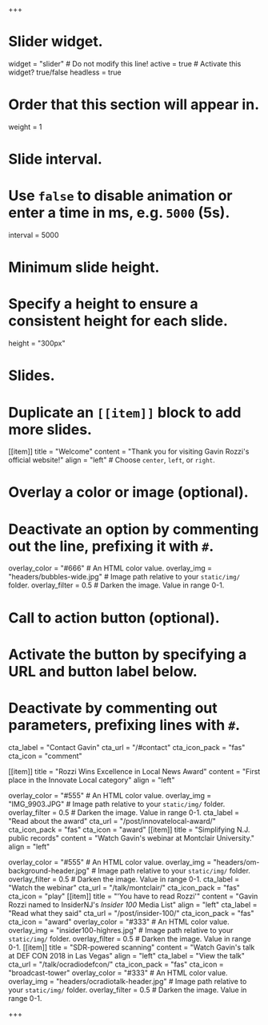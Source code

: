 +++
# Slider widget.
widget = "slider"  # Do not modify this line!
active = true  # Activate this widget? true/false
headless = true 
# Order that this section will appear in.
weight = 1

# Slide interval.
# Use `false` to disable animation or enter a time in ms, e.g. `5000` (5s).
interval = 5000

# Minimum slide height.
# Specify a height to ensure a consistent height for each slide.
height = "300px"

# Slides.
# Duplicate an `[[item]]` block to add more slides.
[[item]]
  title = "Welcome"
  content = "Thank you for visiting Gavin Rozzi's official website!"
  align = "left"  # Choose `center`, `left`, or `right`.

  # Overlay a color or image (optional).
  #   Deactivate an option by commenting out the line, prefixing it with `#`.
  overlay_color = "#666"  # An HTML color value.
  overlay_img = "headers/bubbles-wide.jpg"  # Image path relative to your `static/img/` folder.
  overlay_filter = 0.5  # Darken the image. Value in range 0-1.

  # Call to action button (optional).
  #   Activate the button by specifying a URL and button label below.
  #   Deactivate by commenting out parameters, prefixing lines with `#`.
  cta_label = "Contact Gavin"
  cta_url = "/#contact"
  cta_icon_pack = "fas"
  cta_icon = "comment"

[[item]]
  title = "Rozzi Wins Excellence in Local News Award"
  content = "First place in the Innovate Local category"
  align = "left"

  overlay_color = "#555"  # An HTML color value.
  overlay_img = "IMG_9903.JPG"  # Image path relative to your `static/img/` folder.
  overlay_filter = 0.5  # Darken the image. Value in range 0-1.
  cta_label = "Read about the award"
  cta_url = "/post/innovatelocal-award/"
  cta_icon_pack = "fas"
  cta_icon = "award"
[[item]]
  title = "Simplifying N.J. public records"
  content = "Watch Gavin's webinar at Montclair University."
  align = "left"

  overlay_color = "#555"  # An HTML color value.
  overlay_img = "headers/om-background-header.jpg"  # Image path relative to your `static/img/` folder.
  overlay_filter = 0.5  # Darken the image. Value in range 0-1.
  cta_label = "Watch the webinar"
  cta_url = "/talk/montclair/"
  cta_icon_pack = "fas"
  cta_icon = "play"
[[item]]
  title = "'You have to read Rozzi'"
  content = "Gavin Rozzi named to InsiderNJ's *Insider 100* Media List"
  align = "left"
  cta_label = "Read what they said"
  cta_url = "/post/insider-100/"
  cta_icon_pack = "fas"
  cta_icon = "award"
  overlay_color = "#333"  # An HTML color value.
  overlay_img = "insider100-highres.jpg"  # Image path relative to your `static/img/` folder.
  overlay_filter = 0.5  # Darken the image. Value in range 0-1.
[[item]]
  title = "SDR-powered scanning"
  content = "Watch Gavin's talk at DEF CON 2018 in Las Vegas"
  align = "left"
  cta_label = "View the talk"
  cta_url = "/talk/ocradiodefcon/"
  cta_icon_pack = "fas"
  cta_icon = "broadcast-tower"
  overlay_color = "#333"  # An HTML color value.
  overlay_img = "headers/ocradiotalk-header.jpg"  # Image path relative to your `static/img/` folder.
  overlay_filter = 0.5  # Darken the image. Value in range 0-1.
  
+++
